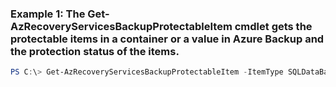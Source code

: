 ### Example 1: The Get-AzRecoveryServicesBackupProtectableItem cmdlet gets the protectable items in a container or a value in Azure Backup and the protection status of the items.
```powershell
PS C:\> Get-AzRecoveryServicesBackupProtectableItem -ItemType SQLDataBase -Name V2VM -ServerName {ServerName} -VaultId $vault.ID -WorkloadType AzureVM
```

